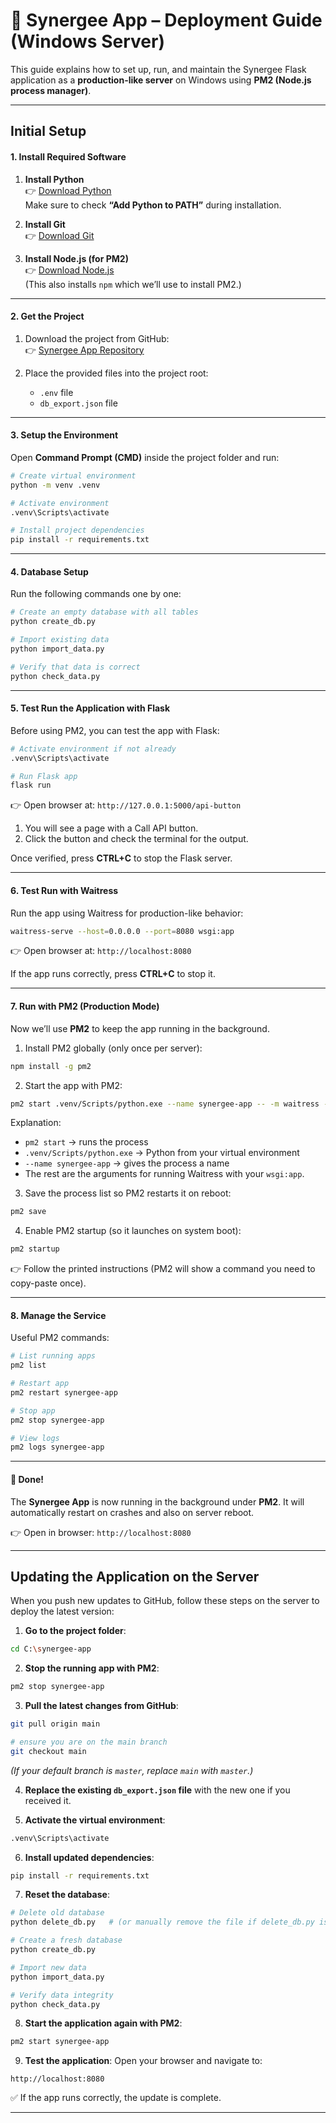 # 🚀 Synergee App – Deployment Guide (Windows Server)

This guide explains how to set up, run, and maintain the Synergee Flask application as a **production-like server** on Windows using **PM2 (Node.js process manager)**.

---

## Initial Setup

#### 1. Install Required Software

1. **Install Python**  
   👉 [Download Python](https://www.python.org/downloads/)  
   Make sure to check **“Add Python to PATH”** during installation.

2. **Install Git**  
   👉 [Download Git](https://git-scm.com/downloads)

3. **Install Node.js (for PM2)**  
   👉 [Download Node.js](https://nodejs.org/en/download/)  
   (This also installs `npm` which we’ll use to install PM2.)

---

#### 2. Get the Project

1. Download the project from GitHub:  
   👉 [Synergee App Repository](https://github.com/osama2kabdullah/synergee-app)

2. Place the provided files into the project root:

   - `.env` file  
   - `db_export.json` file  

---

#### 3. Setup the Environment

Open **Command Prompt (CMD)** inside the project folder and run:

```bash
# Create virtual environment
python -m venv .venv

# Activate environment
.venv\Scripts\activate

# Install project dependencies
pip install -r requirements.txt
````

---

#### 4. Database Setup

Run the following commands one by one:

```bash
# Create an empty database with all tables
python create_db.py

# Import existing data
python import_data.py

# Verify that data is correct
python check_data.py
```

---

#### 5. Test Run the Application with Flask

Before using PM2, you can test the app with Flask:

```bash
# Activate environment if not already
.venv\Scripts\activate

# Run Flask app
flask run
```

👉 Open browser at:
`http://127.0.0.1:5000/api-button`

1. You will see a page with a Call API button.
2. Click the button and check the terminal for the output.

Once verified, press **CTRL+C** to stop the Flask server.

---

#### 6. Test Run with Waitress

Run the app using Waitress for production-like behavior:

```bash
waitress-serve --host=0.0.0.0 --port=8080 wsgi:app
```

👉 Open browser at:
`http://localhost:8080`

If the app runs correctly, press **CTRL+C** to stop it.

---

#### 7. Run with PM2 (Production Mode)

Now we’ll use **PM2** to keep the app running in the background.

1. Install PM2 globally (only once per server):

```bash
npm install -g pm2
```

2. Start the app with PM2:

```bash
pm2 start .venv/Scripts/python.exe --name synergee-app -- -m waitress --host=0.0.0.0 --port=8080 wsgi:app
```

Explanation:

* `pm2 start` → runs the process
* `.venv/Scripts/python.exe` → Python from your virtual environment
* `--name synergee-app` → gives the process a name
* The rest are the arguments for running Waitress with your `wsgi:app`.

3. Save the process list so PM2 restarts it on reboot:

```bash
pm2 save
```

4. Enable PM2 startup (so it launches on system boot):

```bash
pm2 startup
```

👉 Follow the printed instructions (PM2 will show a command you need to copy-paste once).

---

#### 8. Manage the Service

Useful PM2 commands:

```bash
# List running apps
pm2 list

# Restart app
pm2 restart synergee-app

# Stop app
pm2 stop synergee-app

# View logs
pm2 logs synergee-app
```

---

#### 🎉 Done!

The **Synergee App** is now running in the background under **PM2**.
It will automatically restart on crashes and also on server reboot.

👉 Open in browser:
`http://localhost:8080`

---

## Updating the Application on the Server

When you push new updates to GitHub, follow these steps on the server to deploy the latest version:

1. **Go to the project folder**:

```bash
cd C:\synergee-app
```

2. **Stop the running app with PM2**:

```bash
pm2 stop synergee-app
```

3. **Pull the latest changes from GitHub**:

```bash
git pull origin main

# ensure you are on the main branch
git checkout main
```

*(If your default branch is `master`, replace `main` with `master`.)*

4. **Replace the existing `db_export.json` file** with the new one if you received it.

5. **Activate the virtual environment**:

```bash
.venv\Scripts\activate
```

6. **Install updated dependencies**:

```bash
pip install -r requirements.txt
```

7. **Reset the database**:

```bash
# Delete old database
python delete_db.py   # (or manually remove the file if delete_db.py is not available)

# Create a fresh database
python create_db.py

# Import new data
python import_data.py

# Verify data integrity
python check_data.py
```

8. **Start the application again with PM2**:

```bash
pm2 start synergee-app
```

9. **Test the application**:
   Open your browser and navigate to:

```
http://localhost:8080
```

✅ If the app runs correctly, the update is complete.

---

